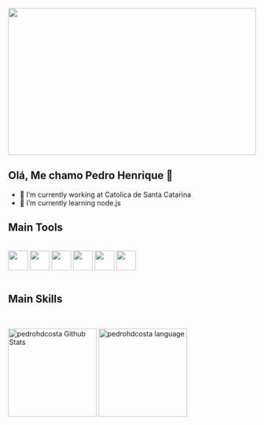 <img align="center" width="100%" height="300" src="https://media.istockphoto.com/id/1208208261/fr/vectoriel/concept-r%C3%A9tro-futuriste-de-ville-de-nuit-paysage-urbain-isol%C3%A9-sur-un-fond-sombre-avec-la.jpg?s=612x612&w=0&k=20&c=2qQCTNDsj6GPKfQDV-FqfnQRfTP3IVGhzj6K83tR0IQ=">

## Olá, Me chamo Pedro Henrique 👋

<main>

  - 🔭 I’m currently working at Catolica de Santa Catarina
  - 🌱 I’m currently learning node.js

</main>


## Main Tools

<br>
<div style="dislplay: inline_block">
  <img align="center" height="40" width="40" src="https://icongr.am/devicon/html5-original.svg?size=128&color=currentColor">
  <img align="center" height="40" width="40" src="https://icongr.am/devicon/css3-original.svg?size=128&color=currentColor">
  <img align="center" height="40" width="40" src="https://icongr.am/devicon/javascript-original.svg?size=128&color=currentColor">
  <img align="center" height="40" width="40" src="https://icongr.am/devicon/csharp-original.svg?size=128&color=currentColor">
  <img align="center" height="40" width="40" src="https://icongr.am/devicon/c-original.svg?size=128&color=currentColor">  
  <img align="center" height="40" width="40" src="https://icongr.am/devicon/nodejs-original.svg?size=128&color=currentColor">
</div>
<br>

## Main Skills

<br>
<p>
  <img height="180em" widht="45%" alt="pedrohdcosta Github Stats" src="https://github-readme-stats-iota-six-96.vercel.app/api?username=pedrohdcosta&show_icons=true&theme=synthwave" />
  <img height="180em" widht="40%" alt="pedrohdcosta language" src="https://github-readme-stats.vercel.app/api/top-langs/?username=pedrohdcosta&layout=compact&theme=synthwave" />  
</p>

